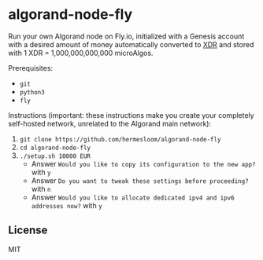 # algorand-node-fly

Run your own Algorand node on Fly.io, initialized with a Genesis account with a desired amount of money automatically converted to [XDR](https://en.wikipedia.org/wiki/Special_drawing_rights) and stored with 1 XDR = 1,000,000,000,000 microAlgos.

Prerequisites:

- `git`
- `python3`
- `fly`

Instructions (important: these instructions make you create your completely self-hosted network, unrelated to the Algorand main network):

1. `git clone https://github.com/hermesloom/algorand-node-fly`
2. `cd algorand-node-fly`
3. `./setup.sh 10000 EUR`
   - Answer `Would you like to copy its configuration to the new app?` with `y`
   - Answer `Do you want to tweak these settings before proceeding?` with `n`
   - Answer `Would you like to allocate dedicated ipv4 and ipv6 addresses now?` with `y`

## License

MIT
